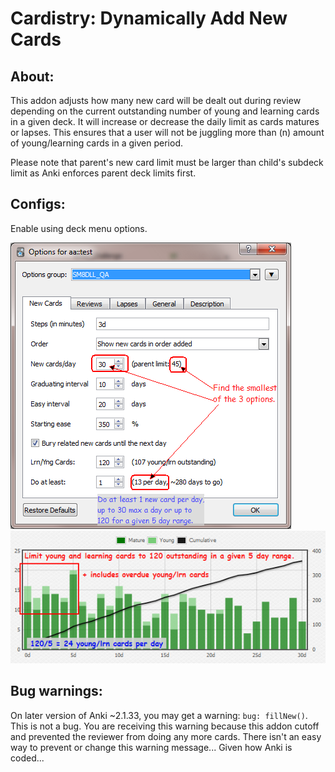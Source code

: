 # Cardistry: Dynamically Add New Cards

## About:
This addon adjusts how many new card will be dealt out during review depending on the current outstanding number of young and learning cards in a given deck. It will increase or decrease the daily limit as cards matures or lapses. This ensures that a user will not be juggling more than (n) amount of young/learning cards in a given period.


Please note that parent's new card limit must be larger than child's subdeck limit as Anki enforces parent deck limits first.


## Configs:
Enable using deck menu options.  

<img src="https://github.com/lovac42/Cardistry/blob/master/screenshots/deckmenu.png?raw=true">

<img src="https://github.com/lovac42/Cardistry/blob/master/screenshots/forecast.png?raw=true">


## Bug warnings:
On later version of Anki ~2.1.33, you may get a warning: `bug: fillNew()`. This is not a bug. You are receiving this warning because this addon cutoff and prevented the reviewer from doing any more cards. There isn't an easy way to prevent or change this warning message... Given how Anki is coded...
